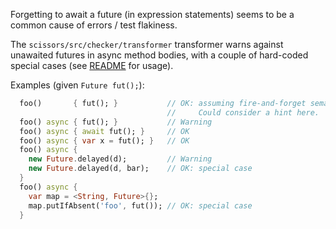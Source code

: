 Forgetting to await a future (in expression statements) seems to be a common
cause of errors / test flakiness.

The `scissors/src/checker/transformer` transformer warns against unawaited
futures in async method bodies, with a couple of hard-coded special cases
(see [README](README.md) for usage).

Examples (given `Future fut();`):
```dart
  foo()       { fut(); }           // OK: assuming fire-and-forget semantics.
                                   //     Could consider a hint here.
  foo() async { fut(); }           // Warning
  foo() async { await fut(); }     // OK
  foo() async { var x = fut(); }   // OK
  foo() async {
    new Future.delayed(d);         // Warning
    new Future.delayed(d, bar);    // OK: special case
  }
  foo() async {
    var map = <String, Future>{};
    map.putIfAbsent('foo', fut()); // OK: special case
  }
```
